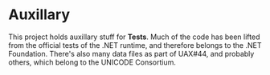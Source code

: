 ﻿# Auxillary

This project holds auxillary stuff for **Tests**. Much of the code has been lifted from the official tests of the .NET runtime, and therefore belongs to the .NET Foundation. There's also many data files as part of UAX#44, and probably others, which belong to the UNICODE Consortium.

